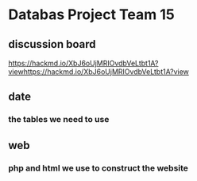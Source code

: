 # Databas Project Team 15
## discussion board
https://hackmd.io/XbJ6oUjMRIOvdbVeLtbt1A?viewhttps://hackmd.io/XbJ6oUjMRIOvdbVeLtbt1A?view
## date
### the tables we need to use
## web
### php and html we use to construct the website
